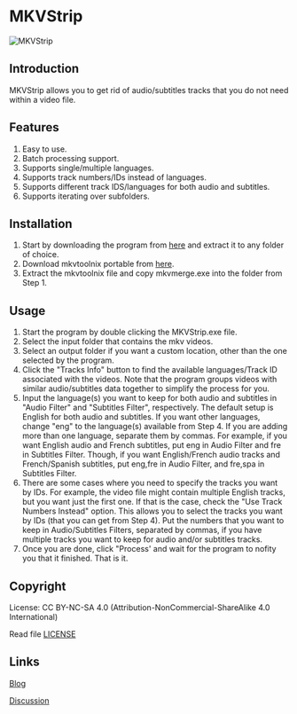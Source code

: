 # MKVStrip
![MKVStrip](https://i.imgur.com/Y900nKV.png)

## Introduction
MKVStrip allows you to get rid of audio/subtitles tracks that you do not need within a video file. 

## Features
1. Easy to use.
2. Batch processing support.
3. Supports single/multiple languages.
4. Supports track numbers/IDs instead of languages.
5. Supports different track IDS/languages for both audio and subtitles.
6. Supports iterating over subfolders.

## Installation
1. Start by downloading the program from [here](https://github.com/samehb/MKVStrip/releases/download/1.0/MKVStrip.zip) and extract it to any folder of choice.
2. Download mkvtoolnix portable from [here](https://mkvtoolnix.download/downloads.html#windows).
3. Extract the mkvtoolnix file and copy mkvmerge.exe into the folder from Step 1.

## Usage
1. Start the program by double clicking the MKVStrip.exe file.
2. Select the input folder that contains the mkv videos.
3. Select an output folder if you want a custom location, other than the one selected by the program.
4. Click the "Tracks Info" button to find the available languages/Track ID associated with the videos. Note that the program groups videos with similar audio/subtitles data together to simplify the process for you.
5. Input the language(s) you want to keep for both audio and subtitles in "Audio Filter" and "Subtitles Filter", respectively. The default setup is English for both audio and subtitles. If you want other languages, change "eng" to the language(s) available from Step 4. If you are adding more than one language, separate them by commas. For example, if you want English audio and French subtitles, put eng in Audio Filter and fre in Subtitles Filter. Though, if you want English/French audio tracks and French/Spanish subtitles, put eng,fre in Audio Filter, and fre,spa in Subtitles Filter.
6. There are some cases where you need to specify the tracks you want by IDs. For example, the video file might contain multiple English tracks, but you want just the first one. If that is the case, check the "Use Track Numbers Instead" option. This allows you to select the tracks you want by IDs (that you can get from Step 4). Put the numbers that you want to keep in Audio/Subtitles Filters, separated by commas, if you have multiple tracks you want to keep for audio and/or subtitles tracks.
7. Once you are done, click "Process' and wait for the program to nofity you that it finished. That is it.

## Copyright
License: CC BY-NC-SA 4.0 (Attribution-NonCommercial-ShareAlike 4.0 International)

Read file [LICENSE](LICENSE)

## Links

[Blog](http://sres.tumblr.com)

[Discussion]()
